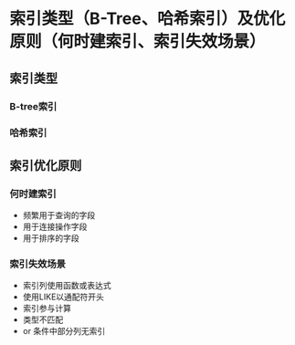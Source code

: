 # 索引类型（B-Tree、哈希索引）及优化原则（何时建索引、索引失效场景）
## 索引类型
### B-tree索引
### 哈希索引
## 索引优化原则
### 何时建索引
* 频繁用于查询的字段
* 用于连接操作字段
* 用于排序的字段
### 索引失效场景
* 索引列使用函数或表达式
* 使用LIKE以通配符开头
* 索引参与计算
* 类型不匹配
* or 条件中部分列无索引